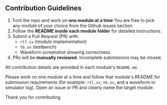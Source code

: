 ## Contribution Guidelines

1. Fork the repo and work on **one module at a time** You are free to pick any module of your choice from the Github issues section.
2. Follow the **README inside each module folder** for detailed instructions.
3. Submit a Pull Request (PR) with:
   - `rtl.sv` (module implementation)
   - `tb.sv` (testbench)
   - Waveform screenshot showing correctness
4. PRs will be **manually reviewed**. Incomplete submissions may be closed.

All contribution details are provided in each module's `README.md`.

Please work on one module at a time and follow that module's README for submission requirements (for example: `rtl.sv`, `tb.sv`, and a waveform or simulator log). Open an issue or PR and clearly name the target module.

Thank you for contributing.